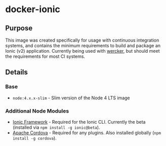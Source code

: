 # docker-ionic

## Purpose

This image was created specifically for usage with continuous integration systems, and contains the minimum requirements to build and package an Ionic (v2) application. Currently being used with [wercker](https://app.wercker.com), but should meet the requirements for most CI systems.

## Details

### Base

* `node:4.x.x-slim` -  Slim version of the Node 4 LTS image

### Additional Node Modules

* [Ionic Framework](http://ionicframework.com/) - Required for the Ionic CLI. Currently the beta (installed via `npm install -g ionic@beta`).
* [Apache Cordova](https://cordova.apache.org/) - Required for any plugins. Also installed globally (`npm install -g cordova`).
